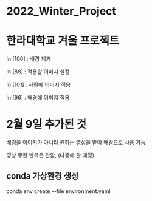 # 2022_Winter_Project
<h1> 한라대학교 겨울 프로젝트 </h1>

In [100] : 배경 제거

In [88] : 적용할 이미지 설정

In [101] : 사람에 이미지 적용

In [96] : 배경에 이미지 적용

<h1>2월 9일 추가된 것</h1>

배경을 이미지가 아니라 원하는 영상을 받아 배경으로 사용 가능

영상 무한 반복은 안함, (나중에 할 예정)

## conda 가상환경 생성
conda env create --file environment.yaml
